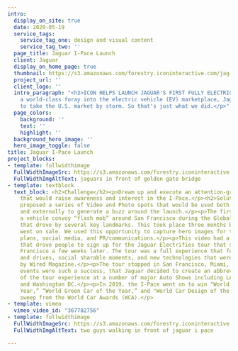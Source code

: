 ```yaml
---
intro:
  display_on_site: true
  date: 2020-05-19
  service_tags:
    service_tag_one: design and visual content
    service_tag_two: ''
  page_title: Jaguar I-Pace Launch
  client: Jaguar
  display_on_home_page: true
  thumbnail: https://s3.amazonaws.com/forestry.iconinteractive.com/jag-thumb.jpg
  project_url: ''
  client_logo: ''
  intro_paragraph: "<h3>ICON HELPS LAUNCH JAGUAR'S FIRST FULLY ELECTRIC VEHICLE</h3><p>With
    a world-class foray into the electric vehicle (EV) marketplace, Jaguar wanted
    to take the U.S. market by storm. So that's just what we did.</p>"
  page_colors:
    background: ''
    text: ''
    highlight: ''
  background_hero_image: ''
  hero_image_toggle: false
title: Jaguar I-Pace Launch
project_blocks:
- template: fullwidthimage
  FullWidthImageSrc: https://s3.amazonaws.com/forestry.iconinteractive.com/jaguar1.jpg
  FullWidthImgAltText: jaguars in front of golden gate bridge
- template: textblock
  text_block: <h2>Challenge</h2><p>Dream up and execute an attention-grabbing tour
    that would raise awareness and interest in the I-Pace.</p><h2>Solution</h2><p>ICON
    proposed a series of Video and Photo spots that would be used both internally
    and externally to generate a buzz around the launch.</p><p>The first shoot was
    a vehicle convoy “flash mob” around San Francisco during the Global Climate Summit
    that drove by several key landmarks. This took place three months before the vehicle
    went on sale. We used this opportunity to capture hero images for their marketing
    plans, social media, and PR/communications.</p><p>This video had a call to action
    that drove people to sign up for the Jaguar Electrifies tour that started in San
    Francisco a few weeks later. The tour was a full experience that featured ride
    and drives, social sharable moments, and new technologies that were showcased
    by Wired Magazine.</p><p>The tour stopped in San Francisco, Miami, and Los Angeles.</p><p>The
    events were such a success, that Jaguar decided to create an abbreviated version
    of the tour experience at a number of major Auto Shows including LA, Chicago,
    and Washington DC.</p><p>In 2019, the I-Pace went on to win "World Car of the
    Year,” “World Green Car of the Year,” and "World Car Design of the Year”—a clean
    sweep from the World Car Awards (WCA).</p>
- template: vimeo
  vimeo_video_id: "367782756"
- template: fullwidthimage
  FullWidthImageSrc: https://s3.amazonaws.com/forestry.iconinteractive.com/jaguar4.jpg
  FullWidthImgAltText: two guys walking in front of jaguar i pace

---
```

